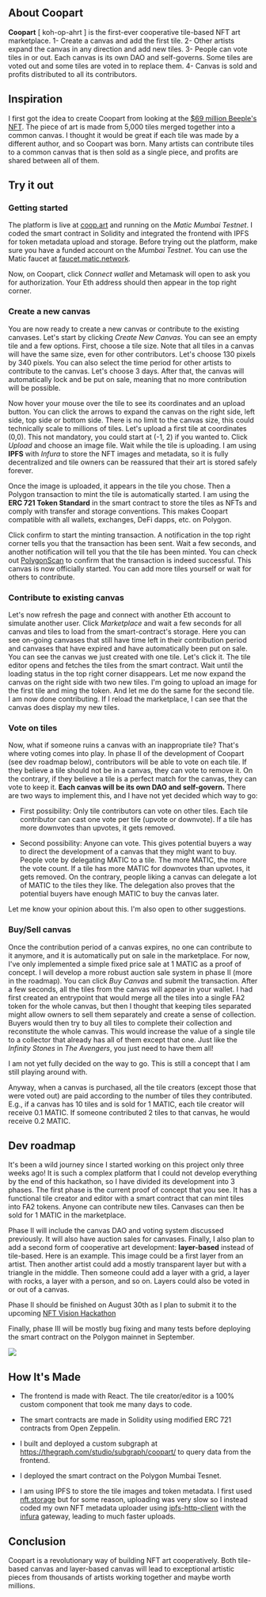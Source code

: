 ## About Coopart

**Coopart** [ koh-op-ahrt ] is the first-ever cooperative tile-based NFT art marketplace. 
1- Create a canvas and add the first tile.
2- Other artists expand the canvas in any direction and add new tiles.
3- People can vote tiles in or out. Each canvas is its own DAO and self-governs. Some tiles are voted out and some tiles are voted in to replace them.
4- Canvas is sold and profits distributed to all its contributors.

## Inspiration

I first got the idea to create Coopart from looking at the [$69 million Beeple's NFT](https://www.theverge.com/2021/3/11/22325054/beeple-christies-nft-sale-cost-everydays-69-million). The piece of art is made from 5,000 tiles merged together into a common canvas. I thought it would be great if each tile was made by a different author, and so Coopart was born. Many artists can contribute tiles to a common canvas that is then sold as a single piece, and profits are shared between all of them.

## Try it out

### Getting started

The platform is live at [coop.art](https://coop.art) and running on the _Matic Mumbai Testnet_. I coded the smart contract in Solidity and integrated the frontend with IPFS for token metadata upload and storage. Before trying out the platform, make sure you have a funded account on the _Mumbai Testnet_. You can use the Matic faucet at [faucet.matic.network](https://faucet.matic.network/). 

Now, on Coopart, click _Connect wallet_ and Metamask will open to ask you for authorization. Your Eth address should then appear in the top right corner.

### Create a new canvas

You are now ready to create a new canvas or contribute to the existing canvases. Let's start by clicking _Create New Canvas_. You can see an empty tile and a few options. First, choose a tile size. Note that all tiles in a canvas will have the same size, even for other contributors. Let's choose 130 pixels by 340 pixels. You can also select the time period for other artists to contribute to the canvas. Let's choose 3 days. After that, the canvas will automatically lock and be put on sale, meaning that no more contribution will be possible.

Now hover your mouse over the tile to see its coordinates and an upload button. You can click the arrows to expand the canvas on the right side, left side, top side or bottom side. There is no limit to the canvas size, this could technically scale to millions of tiles. Let's upload a first tile at coordinates (0,0). This not mandatory, you could start at (-1, 2) if you wanted to. Click _Upload_ and choose an image file. Wait while the tile is uploading. I am using **IPFS** with _Infura_ to store the NFT images and metadata, so it is fully decentralized and tile owners can be reassured that their art is stored safely forever.

Once the image is uploaded, it appears in the tile you chose. Then a Polygon transaction to mint the tile is automatically started. I am using the **ERC 721 Token Standard** in the smart contract to store the tiles as NFTs and comply with transfer and storage conventions. This makes Coopart compatible with all wallets, exchanges, DeFi dapps, etc. on Polygon.

Click confirm to start the minting transaction. A notification in the top right corner tells you that the transaction has been sent. Wait a few seconds, and another notification will tell you that the tile has been minted. You can check out [PolygonScan](https://mumbai.polygonscan.com/address/0xaa71521b33f97cf7466519025bc6d60f55b9dd44) to confirm that the transaction is indeed successful. This canvas is now officially started. You can add more tiles yourself or wait for others to contribute. 

### Contribute to existing canvas

Let's now refresh the page and connect with another Eth account to simulate another user. Click _Marketplace_ and wait a few seconds for all canvas and tiles to load from the smart-contract's storage. Here you can see on-going canvases that still have time left in their contribution period and canvases that have expired and have automatically been put on sale. You can see the canvas we just created with one tile. Let's click it. The tile editor opens and fetches the tiles from the smart contract. Wait until the loading status in the top right corner disappears. Let me now expand the canvas on the right side with two new tiles. I'm going to upload an image for the first tile and ming the token. And let me do the same for the second tile. I am now done contributing. If I reload the marketplace, I can see that the canvas does display my new tiles.

### Vote on tiles

Now, what if someone ruins a canvas with an inappropriate tile? That's where voting comes into play. In phase II of the development of Coopart (see dev roadmap below), contributors will be able to vote on each tile. If they believe a tile should not be in a canvas, they can vote to remove it. On the contrary, if they believe a tile is a perfect match for the canvas, they can vote to keep it. **Each canvas will be its own DAO and self-govern.** There are two ways to implement this, and I have not yet decided which way to go:

- First possibility: Only tile contributors can vote on other tiles. Each tile contributor can cast one vote per tile (upvote or downvote). If a tile has more downvotes than upvotes, it gets removed.

- Second possibility: Anyone can vote. This gives potential buyers a way to direct the development of a canvas that they might want to buy. People vote by delegating MATIC to a tile. The more MATIC, the more the vote count. If a tile has more MATIC for downvotes than upvotes, it gets removed. On the contrary, people liking a canvas can delegate a lot of MATIC to the tiles they like. The delegation also proves that the potential buyers have enough MATIC to buy the canvas later.

Let me know your opinion about this. I'm also open to other suggestions.

### Buy/Sell canvas

Once the contribution period of a canvas expires, no one can contribute to it anymore, and it is automatically put on sale in the marketplace. For now, I've only implemented a simple fixed price sale at 1 MATIC as a proof of concept. I will develop a more robust auction sale system in phase II (more in the roadmap). You can click _Buy Canvas_ and submit the transaction. After a few seconds, all the tiles from the canvas will appear in your wallet. I had first created an entrypoint that would merge all the tiles into a single FA2 token for the whole canvas, but then I thought that keeping tiles separated might allow owners to sell them separately and create a sense of collection. Buyers would then try to buy all tiles to complete their collection and reconstitute the whole canvas. This would increase the value of a single tile to a collector that already has all of them except that one. Just like the _Infinity Stones_ in _The Avengers_, you just need to have them all! 

I am not yet fully decided on the way to go. This is still a concept that I am still playing around with. 

Anyway, when a canvas is purchased, all the tile creators (except those that were voted out) are paid according to the number of tiles they contributed. E.g., if a canvas has 10 tiles and is sold for 1 MATIC, each tile creator will receive 0.1 MATIC. If someone contributed 2 tiles to that canvas, he would receive 0.2 MATIC.

## Dev roadmap
It's been a wild journey since I started working on this project only three weeks ago! It is such a complex platform that I could not develop everything by the end of this hackathon, so I have divided its development into 3 phases. The first phase is the current proof of concept that you see. It has a functional tile creator and editor with a smart contract that can mint tiles into FA2 tokens. Anyone can contribute new tiles. Canvases can then be sold for 1 MATIC in the marketplace.

Phase II will include the canvas DAO and voting system discussed previously. It will also have auction sales for canvases. Finally, I also plan to add a second form of cooperative art development: **layer-based** instead of tile-based. Here is an example. This image could be a first layer from an artist. Then another artist could add a mostly transparent layer but with a triangle in the middle. Then someone could add a layer with a grid, a layer with rocks, a layer with a person, and so on. Layers could also be voted in or out of a canvas.

Phase II should be finished on August 30th as I plan to submit it to the upcoming [NFT Vision Hackathon](https://nftvisionhack.com/)

Finally, phase III will be mostly bug fixing and many tests before deploying the smart contract on the Polygon mainnet in September.

![](https://coop.art/images/roadmap.png)

## How It's Made
- The frontend is made with React. The tile creator/editor is a 100% custom component that took me many days to code.
  
- The smart contracts are made in Solidity using modified ERC 721 contracts from Open Zeppelin.

- I built and deployed a custom subgraph at https://thegraph.com/studio/subgraph/coopart/ to query data from the frontend.

- I deployed the smart contract on the Polygon Mumbai Tesnet.

- I am using IPFS to store the tile images and token metadata. I first used [nft.storage](https://nft.storage/) but for some reason, uploading was very slow so I instead coded my own NFT metadata uploader using [ipfs-http-client](https://www.npmjs.com/package/ipfs-http-client) with the [infura](https://infura.io/docs/ipfs) gateway, leading to much faster uploads.

## Conclusion

Coopart is a revolutionary way of building NFT art cooperatively. Both tile-based canvas and layer-based canvas will lead to exceptional artistic pieces from thousands of artists working together and maybe worth millions.
